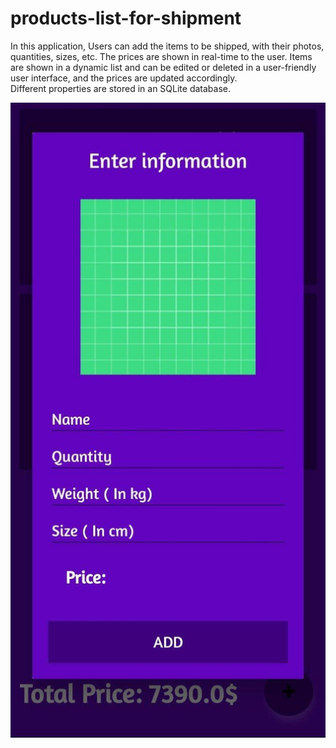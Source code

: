 # products-list-for-shipment

In this application, Users can add the items to be shipped, with their photos, quantities, sizes, etc.
The prices are shown in real-time to the user. 
Items are shown in a dynamic list and can be edited or deleted in a user-friendly user interface, and the prices are updated accordingly.  
Different properties are stored in an SQLite database.


![](image%201.jpg)
